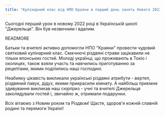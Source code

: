 ```yaml
---
title: "Кулінарний клас від НПО Краяни в перший день занять Нового 2022 року у школі Джерельце"
---
```


Сьогодні перший урок в новому 2022 році в Українській школі
"Джерельце". Він був незвичним і вдалим.

READMORE

Батьки та вчителі активно допомогли  НПО "Краяни"  провести чудовий
святковий кулінарний клас. Смачнючі різдвяні страви зацікавили не тільки
японських гостей. Молоді українці, що проживають в Токіо і околицях,
також взяли участь та навчились приготуванню за рецептами, якими
поділились наші господині.

Неабияку цікавість викликали українські різдвяні атрибути - вертеп, різдвяний павук, дідух, якими прикрасили кімнату. А найбільш приємне здивування викликав наш сюрприз - учні та вчителі Джерельця заколядували гостей і, звичайно ж, отримали подарунки.

Всіх вітаємо з Новим роком та Різдвом! Щастя, здоров'я кожній славній родині та перемоги Україні!
